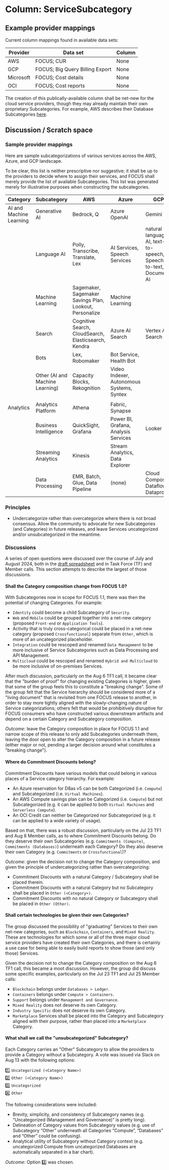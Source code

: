 # Column: ServiceSubcategory

## Example provider mappings

Current column mappings found in available data sets:

| Provider  | Data set                 | Column                                     |
| --------- | ------------------------ | ------------------------------------------ |
| AWS       | FOCUS; CUR                      | None                                       |
| GCP       | FOCUS; Big Query Billing Export | None                                       |
| Microsoft | FOCUS; Cost details             | None |
| OCI | FOCUS; Cost reports | None |

The creation of this publically-available column shall be net-new for the cloud service providers, though they may already maintain their own proprietary Subcategories.  For example, AWS describes their Database Subcategories [here](https://docs.aws.amazon.com/whitepapers/latest/aws-overview/database.html).

## Discussion / Scratch space

### Sample provider mappings
Here are sample subcategorizations of various services across the AWS, Azure, and GCP landscape.

To be clear, this list is neither prescriptive nor suggestive; it shall be up to the providers to decide where to assign their services, and FOCUS shall merely provide the list of available Subcategories.  This list was generated merely for illustrative purposes when constructing the subcategories.

| Category                | Subcategory                     | AWS                                                     | Azure                                     | GCP                                                              |
| ----------------------- | ------------------------------- | ------------------------------------------------------- | ----------------------------------------- | ---------------------------------------------------------------- |
| AI and Machine Learning | Generative AI                   | Bedrock, Q                                              | Azure OpenAI                              | Gemini                                                           |
|                         | Language AI                     | Polly, Transcribe, Translate, Lex                       | AI Services, Speech Services              | natural language AI, text-to-speech, Speech-to-text, Document AI |
|                         | Machine Learning                | Sagemaker, Sagemaker Savings Plan, Lookout, Personalize | Machine Learning                          |                                                                  |
|                         | Search                          | Cognitive Search, CloudSearch, Elasticsearch, Kendra    | Azure AI Search                           | Vertex AI Search                                                 |
|                         | Bots                            | Lex, Robomaker                                          | Bot Service, Health Bot                   |                                                                  |
|                         | Other (AI and Machine Learning) | Capacity Blocks, Rekognition                            | Video Indexer, Autonomous Systems, Syntex |                                                                  |
|                         |                                 |                                                         |                                           |                                                                  |
| Analytics               | Analytics Platform              | Athena                                                  | Fabric, Synapse                           |                                                                  |
|                         | Business Intelligence           | QuickSight, Grafana                                     | Power BI, Grafana, Analysis Services      | Looker                                                           |
|                         | Streaming Analytics             | Kinesis                                                 | Stream Analytics, Data Explorer           |                                                                  |
|                         | Data Processing                 | EMR, Batch, Glue, Data Pipeline                         | (none)                                    | Cloud Composer, Dataflow, Dataproc                               |

### Principles

- Undercategorize rather than overcategorize where there is not broad consensus.  Allow the community to advocate for new Subcategories (and Categories) in future releases, and leave Services uncategorized and/or unsubcategorized in the meantime.

### Discussions

A series of open questions were discussed over the course of July and August 2024, both in the [draft spreadsheet](https://docs.google.com/spreadsheets/d/1aYq79sWp8TK4zbcSKUb-gRIBei3fERVwAgDJ5ezZf1w/edit?usp=sharing) and in Task Force (TF) and Member calls.  This section attempts to describe the largest of those discussions.

#### Shall the Category composition change from FOCUS 1.0?

With Subcategories now in scope for FOCUS 1.1, there was then the potential of changing Categories.  For example: 

- `Identity` could become a child Subcategory of `Security`.
- `Web` and `Mobile` could be grouped together into a net-new category (proposed `Front-end` or `Application Tools`).
- Activity that is truly cross-categorical could be placed in a net-new category (proposed `Crossfunctional`) separate from `Other`, which is more of an uncategorized placeholder.
- `Integration` could be rescoped and renamed `Data Management` to be more inclusive of Service Subcategories such as Data Processing and API Management.
- `Multicloud` could be rescoped and renamed `Hybrid and Multicloud` to be more inclusive of on-premises Services.

After much discussion, particularly on the Aug 6 TF1 call, it became clear that the "burden of proof" for changing existing Categories is higher, given that some of the group feels this to constitute a "breaking change".  Some of the group felt that the Service hierarchy should be considered more of a "living document" that is revisited from one FOCUS release to another, in order to stay more tightly aligned with the slowly-changing nature of Service categorizations; others felt that would be prohibitively disruptive for FOCUS consumers who have constructed various downstream artifacts and depend on a certain Category and Subcategory composition.

_Outcome_: leave the Category composition in place for FOCUS 1.1 and narrow scope of this release to only add Subcategories underneath them, leaving the door open to alter the Category composition in a future release (either major or not, pending a larger decision around what constitutes a "breaking change").

#### Where do Commitment Discounts belong?

Commitment Discounts have various models that could belong in various places of a Service category hierarchy.  For example:

- An Azure reservation for D8as v5 can be both Categorized (i.e. `Compute`) and Subcategorized (i.e. `Virtual Machines`).
- An AWS Compute savings plan can be Categorized (i.e. `Compute`) but not Subcategorized (e.g. it can be applied to both `Virtual Machines` and `Serverless Compute`).
- An OCI Credit can neither be Categorized nor Subcategorized (e.g. it can be applied to a wide variety of usage).

Based on that, there was a robust discussion, particularly on the Jul 23 TF1 and Aug 8 Member calls, as to where Commitment Discounts belong.  Do they deserve their own Subcategories (e.g. `Commitments (Compute)`, `Commitments (Databases)`) underneath each Category?  Do they also deserve their own Category (e.g. `Commitments` or `Crossfunctional`)?

_Outcome_: given the decision not to change the Category composition, and given the principle of undercategorizing rather than overcategorizing: 

- Commitment Discounts with a natural Category / Subcategory shall be placed therein.
- Commitment Discounts with a natural Category but no Subcategory shall be placed in `Other (<Category>)`.
- Commitment Discounts with no natural Category or Subcategory shall be placed in `Other (Other)`.

#### Shall certain technologies be given their own Categories?

The group discussed the possibility of "graduating" Services to their own net-new categories, such as `Blockchain`, `Containers`, and `Mixed Reality`.  These are technologies for which some or all of the three major cloud service providers have created their own Categories, and there is certainly a use case for being able to easily build reports to show those (and only those) Services.

Given the decision not to change the Category composition on the Aug 6 TF1 call, this became a moot discussion.  However, the group did discuss some specific examples, particularly on the Jul 23 TF1 and Jul 25 Member calls:

- `Blockchain` belongs under `Databases > Ledger`.
- `Containers` belongs under `Compute > Containers`.
- `Support` belongs under `Management and Governance`.
- `Mixed Reality` does not deserve its own Category.
- `Industry Specific` does not deserve its own Category.
- `Marketplace` Services shall be placed into the Category and Subcategory aligned with their purpose, rather than placed into a `Marketplace` Category.

#### What shall we call the "unsubcategorized" Subcategory?

Each Category carries an "Other" Subcategory to allow the providers to provide a Category without a Subcategory.  A vote was issued via Slack on Aug 13 with the following options:

:one: `Uncategorized (<Category Name>)`  
:two: `Other (<Category Name>)`  
:three: `Uncategorized`  
:four: `Other`  

The following considerations were included:

- Brevity, simplicity, and consistency of Subcategory names (e.g. “Uncategorized (Management and Governance)” is pretty long).
- Delineation of Category values from Subcategory values (e.g. use of Subcategory “Other” underneath all Categories “Compute”, “Databases” and “Other” could be confusing).
- Analytical utility of Subcategory without Category context (e.g. uncategorized Compute from uncategorized Databases are automatically separated in a bar chart).

_Outcome_: Option :two: was chosen.






